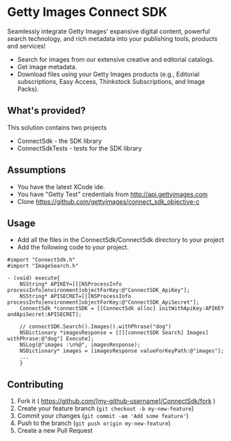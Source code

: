 # Getty Images Connect SDK 

Seamlessly integrate Getty Images' expansive digital content, powerful search technology, and rich metadata into your publishing tools, products and services!

- Search for images from our extensive creative and editorial catalogs.
- Get image metadata.
- Download files using your Getty Images products (e.g., Editorial subscriptions, Easy Access, Thinkstock Subscriptions, and Image Packs).

## What's provided?
This solution contains two projects
* ConnectSdk - the SDK library
* ConnectSdkTests - tests for the SDK library

## Assumptions
* You have the latest XCode ide.
* You have "Getty Test" credentials from http://api.gettyimages.com
* Clone https://github.com/gettyimages/connect_sdk_objective-c

## Usage
* Add all the files in the ConnectSdk/ConnectSdk directory to your project
* Add the following code to your project.

```
#import "ConnectSdk.h"
#import "ImageSearch.h"

- (void) execute{
    NSString* APIKEY=[[[NSProcessInfo processInfo]environment]objectForKey:@"ConnectSDK_ApiKey"];
    NSString* APISECRET=[[[NSProcessInfo processInfo]environment]objectForKey:@"ConnectSDK_ApiSecret"];
    ConnectSdk *connectSDK = [[ConnectSdk alloc] initWithApiKey:APIKEY andApiSecret:APISECRET];

    // connectSDK.Search().Images().withPhrase("dog")
    NSDictionary *imagesResponse = [[[[connectSDK Search] Images] withPhrase:@"dog"] Execute];
    NSLog(@"images :\n%@", imagesResponse);
    NSDictionary* images = [imagesResponse valueForKeyPath:@"images"];
	...
	}
```

## Contributing

1. Fork it ( https://github.com/[my-github-username]/ConnectSdk/fork )
2. Create your feature branch (`git checkout -b my-new-feature`)
3. Commit your changes (`git commit -am 'Add some feature'`)
4. Push to the branch (`git push origin my-new-feature`)
5. Create a new Pull Request
